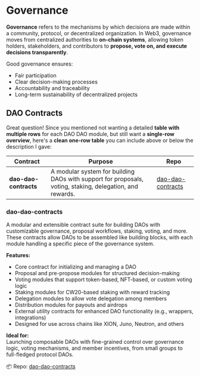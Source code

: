 # Governance

**Governance** refers to the mechanisms by which decisions are made within a community, protocol, or decentralized organization. In Web3, governance moves from centralized authorities to **on-chain systems**, allowing token holders, stakeholders, and contributors to **propose, vote on, and execute decisions transparently**.

Good governance ensures:

* Fair participation
* Clear decision-making processes
* Accountability and traceability
* Long-term sustainability of decentralized projects



## DAO Contracts

Great question! Since you mentioned not wanting a detailed **table with multiple rows** for each DAO DAO module, but still want a **single-row overview**, here's a **clean one-row table** you can include above or below the description I gave:

| Contract              | Purpose                                                                                                  | Repo                                                          |
| --------------------- | -------------------------------------------------------------------------------------------------------- | ------------------------------------------------------------- |
| **dao-dao-contracts** | A modular system for building DAOs with support for proposals, voting, staking, delegation, and rewards. | [dao-dao-contracts](https://github.com/DA0-DA0/dao-contracts) |

### dao-dao-contracts

A modular and extensible contract suite for building DAOs with customizable governance, proposal workflows, staking, voting, and more. These contracts allow DAOs to be assembled like building blocks, with each module handling a specific piece of the governance system.

**Features:**

* Core contract for initializing and managing a DAO
* Proposal and pre-propose modules for structured decision-making
* Voting modules that support token-based, NFT-based, or custom voting logic
* Staking modules for CW20-based staking with reward tracking
* Delegation modules to allow vote delegation among members
* Distribution modules for payouts and airdrops
* External utility contracts for enhanced DAO functionality (e.g., wrappers, integrations)
* Designed for use across chains like XION, Juno, Neutron, and others

**Ideal for:**\
Launching composable DAOs with fine-grained control over governance logic, voting mechanisms, and member incentives, from small groups to full-fledged protocol DAOs.

📦 Repo: [dao-dao-contracts](https://github.com/DA0-DA0/dao-contracts)
